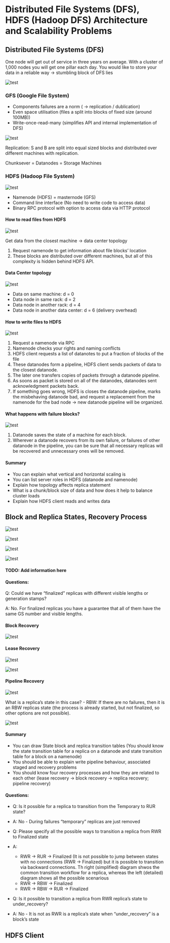 # Distributed File Systems (DFS), HDFS (Hadoop DFS) Architecture and Scalability Problems

## Distributed File Systems (DFS)

One node will get out of service in three years on average. 
With a cluster of 1,000 nodes you will get one pillar each day. 
You would like to store your data in a reliable way → 
stumbling block of DFS lies

![test](/Images/1_Big_Data_Essentials/Week_1/DFS.png)

### GFS (Google File System)

* Components failures are a norm ( → replication / dublication)
* Even space utilisation (files a split into blocks of fixed size (around 100MB))
* Write-once-read-many (simplifies API and internal implementation of DFS)

![test](/Images/1_Big_Data_Essentials/Week_1/GFS.png)

Replication: S and B are split into equal sized blocks and distributed over different machines with replication. 

Chunksever = Datanodes = Storage Machines

### HDFS (Hadoop File System)

![test](/Images/1_Big_Data_Essentials/Week_1/HDFS.png)

* Namenode (HDFS) = masternode (GFS)
* Command line interface
(No need to write code to access data)
* Binary RPC protocol with option to access data via HTTP protocol

#### How to read files from HDFS

![test](/Images/1_Big_Data_Essentials/Week_1/HDFS_read.png)

Get data from the closest machine → data center topology

1) Request namenode to get information about file blocks’ location
2) These blocks are distributed over different machines, but all of this complexity is hidden behind HDFS API.

#### Data Center topology

![test](/Images/1_Big_Data_Essentials/Week_1/DC_topology.png)

* Data on same machine: d = 0
* Data node in same rack: d = 2
* Data node in another rack: d = 4
* Data node in another data center: d = 6 (delivery overhead)

#### How to write files to HDFS

![test](/Images/1_Big_Data_Essentials/Week_1/HDFS_write.png)

1) Request a namenode via RPC
2) Namenode checks your rights and naming conflicts
3) HDFS client requests a list of datanotes to put a fraction of blocks of the file
4) These datanodes form a pipeline, HDFS client sends packets of data to the closest datanode.
5) The later one transfers copies of packets through a datanode pipeline.
6) As soons as packet is stored on all of the datanodes, datanodes sent acknowledgment packets back.
7) If something goes wrong, HDFS is closes the datanode pipeline, marks the misbehaving datanode bad, and request a replacement from the namenode for the bad node → new datanode pipeline will be organized.

#### What happens with failure blocks?

![test](/Images/1_Big_Data_Essentials/Week_1/Failure_blocks.png)

1) Datanode saves the state of a machine for each block.
2) Wherever a datanode recovers from its own failure, or failures of other datanode in the pipeline, you can be sure that all necessary replicas will be recovered and unnecessary ones will be removed.

#### Summary
* You can explain what vertical and horizontal scaling is
* You can list server roles in HDFS (datanode and namenode)
* Explain how topology affects replica statement
* What is a chunk/block size of data and how does it help to balance cluster loads
* Explain how HDFS client reads and writes data

## Block and Replica States, Recovery Process

![test](/Images/1_Big_Data_Essentials/Week_1/Replica.png)

![test](/Images/1_Big_Data_Essentials/Week_1/Sim_Replica_1.png)

![test](/Images/1_Big_Data_Essentials/Week_1/Sim_Replica_2.png)

![test](/Images/1_Big_Data_Essentials/Week_1/Sim_Replica_3.png)

#### TODO: Add information here

#### Questions:
Q: Could we have “finalized” replicas with different visible lengths or generation stamps?

A: No. For finalized replicas you have a guarantee that all of them have the same GS number and visible lengths.

#### Block Recovery
![test](/Images/1_Big_Data_Essentials/Week_1/Block_recov.png)

#### Lease Recovery
![test](/Images/1_Big_Data_Essentials/Week_1/Lease_recov_1.png)

![test](/Images/1_Big_Data_Essentials/Week_1/Lease_recov_2.png)

#### Pipeline Recovery
![test](/Images/1_Big_Data_Essentials/Week_1/Pipeline_recov_1.png)

What is a replica’s state in this case? - RBW: If there are no failures, then it is an RBW replicas state (the process is already started, but not finalized, so other options are not possible).

![test](/Images/1_Big_Data_Essentials/Week_1/Pipeline_recov_1.png)

#### Summary

* You can draw State block and replica transition tables (You should know the state transition table for a replica on a datanode and state transition table for a block on a namenode)
* You should be able to explain write pipeline behaviour, associated staged and recovery problems
* You should know four recovery processes and how they are related to each other (lease recovery → block recovery → replica recovery; pipeline recovery)

#### Questions:

* Q: Is it possible for a replica to transition from the Temporary to RUR state?
* A: No - During failures “temporary” replicas are just removed

* Q: Please specify all the possible ways to transition a replica from RWR to Finalized state
* A:
    * RWR → RUR → Finalized (It is not possible to jump between states with no connections (RWR → Finalized) but it is possible to transition via backward connections. Th right (simplified) diagram shwos the common transition workflow for a replica, whereas the left (detailed) diagram shows all the possible scenarious
    * RWR → RBW → Finalized
    * RWR → RBW → RUR → Finalized

* Q: Is it possible to transition a replica from RWR replica’s state to under_recovery?
* A: No - It is not as RWR is a replica’s state when “under_recovery” is a block’s state

## HDFS Client